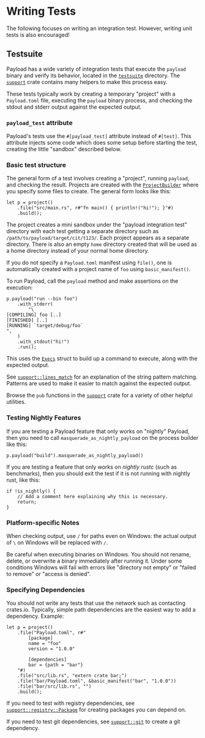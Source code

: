 # Writing Tests

The following focuses on writing an integration test. However, writing unit
tests is also encouraged!

## Testsuite

Payload has a wide variety of integration tests that execute the `payload` binary
and verify its behavior, located in the [`testsuite`] directory. The
[`support`] crate contains many helpers to make this process easy.

These tests typically work by creating a temporary "project" with a
`Payload.toml` file, executing the `payload` binary process, and checking the
stdout and stderr output against the expected output.

### `payload_test` attribute

Payload's tests use the `#[payload_test]` attribute instead of `#[test]`. This
attribute injects some code which does some setup before starting the test,
creating the little "sandbox" described below.

### Basic test structure

The general form of a test involves creating a "project", running `payload`, and
checking the result. Projects are created with the [`ProjectBuilder`] where
you specify some files to create. The general form looks like this:

```rust,ignore
let p = project()
    .file("src/main.rs", r#"fn main() { println!("hi!"); }"#)
    .build();
```

The project creates a mini sandbox under the "payload integration test"
directory with each test getting a separate directory such as
`/path/to/payload/target/cit/t123/`. Each project appears as a separate
directory. There is also an empty `home` directory created that will be used
as a home directory instead of your normal home directory.

If you do not specify a `Payload.toml` manifest using `file()`, one is
automatically created with a project name of `foo` using `basic_manifest()`.

To run Payload, call the `payload` method and make assertions on the execution:

```rust,ignore
p.payload("run --bin foo")
    .with_stderr(
        "\
[COMPILING] foo [..]
[FINISHED] [..]
[RUNNING] `target/debug/foo`
",
    )
    .with_stdout("hi!")
    .run();
```

This uses the [`Execs`] struct to build up a command to execute, along with
the expected output.

See [`support::lines_match`] for an explanation of the string pattern matching.
Patterns are used to make it easier to match against the expected output.

Browse the `pub` functions in the [`support`] crate for a variety of other
helpful utilities.

### Testing Nightly Features

If you are testing a Payload feature that only works on "nightly" Payload, then
you need to call `masquerade_as_nightly_payload` on the process builder like
this:

```rust,ignore
p.payload("build").masquerade_as_nightly_payload()
```

If you are testing a feature that only works on *nightly rustc* (such as
benchmarks), then you should exit the test if it is not running with nightly
rust, like this:

```rust,ignore
if !is_nightly() {
    // Add a comment here explaining why this is necessary.
    return;
}
```

### Platform-specific Notes

When checking output, use `/` for paths even on Windows: the actual output
of `\` on Windows will be replaced with `/`.

Be careful when executing binaries on Windows. You should not rename, delete,
or overwrite a binary immediately after running it. Under some conditions
Windows will fail with errors like "directory not empty" or "failed to remove"
or "access is denied".

### Specifying Dependencies

You should not write any tests that use the network such as contacting
crates.io. Typically, simple path dependencies are the easiest way to add a
dependency. Example:

```rust,ignore
let p = project()
    .file("Payload.toml", r#"
        [package]
        name = "foo"
        version = "1.0.0"

        [dependencies]
        bar = {path = "bar"}
    "#)
    .file("src/lib.rs", "extern crate bar;")
    .file("bar/Payload.toml", &basic_manifest("bar", "1.0.0"))
    .file("bar/src/lib.rs", "")
    .build();
```

If you need to test with registry dependencies, see
[`support::registry::Package`] for creating packages you can depend on.

If you need to test git dependencies, see [`support::git`] to create a git
dependency.

[`testsuite`]: https://github.com/dustlang/payload/tree/master/tests/testsuite/
[`ProjectBuilder`]: https://github.com/dustlang/payload/blob/e4b65bdc80f2a293447f2f6a808fa7c84bf9a357/crates/payload-test-support/src/lib.rs#L225-L231
[`Execs`]: https://github.com/dustlang/payload/blob/e4b65bdc80f2a293447f2f6a808fa7c84bf9a357/crates/payload-test-support/src/lib.rs#L558-L579
[`support`]: https://github.com/dustlang/payload/blob/master/crates/payload-test-support/src/lib.rs
[`support::lines_match`]: https://github.com/dustlang/payload/blob/e4b65bdc80f2a293447f2f6a808fa7c84bf9a357/crates/payload-test-support/src/lib.rs#L1322-L1332
[`support::registry::Package`]: https://github.com/dustlang/payload/blob/e4b65bdc80f2a293447f2f6a808fa7c84bf9a357/crates/payload-test-support/src/registry.rs#L73-L149
[`support::git`]: https://github.com/dustlang/payload/blob/master/crates/payload-test-support/src/git.rs
